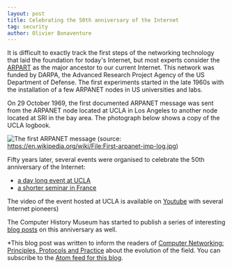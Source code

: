 ```yaml
---
layout: post
title: Celebrating the 50th anniversary of the Internet
tag: security
author: Olivier Bonaventure
---
```


It is difficult to exactly track the first steps of the networking technology that laid the foundation for today's Internet, but most experts consider the [ARPART](https://en.wikipedia.org/wiki/ARPANET) as the major ancestor to our current Internet. This network was funded by DARPA, the Advanced Research Project Agency of the US Department of Defense. The first experiments started in the late 1960s with the installation of a few ARPANET nodes in US universities and labs.

On 29 October 1969, the first documented ARPANET message was sent from the ARPANET node located at UCLA in Los Angeles to another node located at SRI in the bay area. The photograph below shows a copy of the UCLA logbook.

![The first ARPANET message](https://upload.wikimedia.org/wikipedia/commons/e/e4/First-arpanet-imp-log.jpg)
(source: https://en.wikipedia.org/wiki/File:First-arpanet-imp-log.jpg)

Fifty years later, several events were organised to celebrate the 50th anniversary of the Internet:

 - [a day long event at UCLA](https://samueli.ucla.edu/upcoming-events/internet50-celebrating-the-50th-anniversary-of-the-birth-of-the-internet/)
 - [a shorter seminar in France](https://www.societe-informatique-de-france.fr/50-ans-internet/)

The video of the event hosted at UCLA is available on [Youtube](https://www.youtube.com/watch?v=oqZmQhhd27o&feature=youtu.be) with several Internet pioneers)


The Computer History Museum has started to publish a series of interesting [blog posts](https://computerhistory.org/blog/history-of-the-future-october-29-1969-fifty-years-of-a-connected-world/) on this anniversary as well.


*This blog post was written to inform the readers of [Computer Networking: Principles, Protocols and Practice](https://www.computer-networking.info) about the evolution of the field. You can subscribe to the [Atom feed for this blog](http://blog.computer-networking.info/feed.xml).